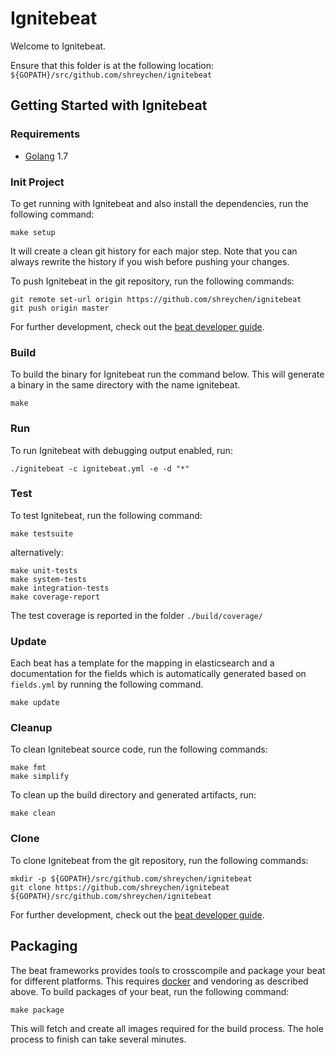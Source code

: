 # Ignitebeat

Welcome to Ignitebeat.

Ensure that this folder is at the following location:
`${GOPATH}/src/github.com/shreychen/ignitebeat`

## Getting Started with Ignitebeat

### Requirements

* [Golang](https://golang.org/dl/) 1.7

### Init Project
To get running with Ignitebeat and also install the
dependencies, run the following command:

```
make setup
```

It will create a clean git history for each major step. Note that you can always rewrite the history if you wish before pushing your changes.

To push Ignitebeat in the git repository, run the following commands:

```
git remote set-url origin https://github.com/shreychen/ignitebeat
git push origin master
```

For further development, check out the [beat developer guide](https://www.elastic.co/guide/en/beats/libbeat/current/new-beat.html).

### Build

To build the binary for Ignitebeat run the command below. This will generate a binary
in the same directory with the name ignitebeat.

```
make
```


### Run

To run Ignitebeat with debugging output enabled, run:

```
./ignitebeat -c ignitebeat.yml -e -d "*"
```


### Test

To test Ignitebeat, run the following command:

```
make testsuite
```

alternatively:
```
make unit-tests
make system-tests
make integration-tests
make coverage-report
```

The test coverage is reported in the folder `./build/coverage/`

### Update

Each beat has a template for the mapping in elasticsearch and a documentation for the fields
which is automatically generated based on `fields.yml` by running the following command.

```
make update
```


### Cleanup

To clean  Ignitebeat source code, run the following commands:

```
make fmt
make simplify
```

To clean up the build directory and generated artifacts, run:

```
make clean
```


### Clone

To clone Ignitebeat from the git repository, run the following commands:

```
mkdir -p ${GOPATH}/src/github.com/shreychen/ignitebeat
git clone https://github.com/shreychen/ignitebeat ${GOPATH}/src/github.com/shreychen/ignitebeat
```


For further development, check out the [beat developer guide](https://www.elastic.co/guide/en/beats/libbeat/current/new-beat.html).


## Packaging

The beat frameworks provides tools to crosscompile and package your beat for different platforms. This requires [docker](https://www.docker.com/) and vendoring as described above. To build packages of your beat, run the following command:

```
make package
```

This will fetch and create all images required for the build process. The hole process to finish can take several minutes.
